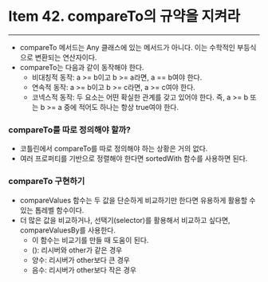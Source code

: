 # Item 42. compareTo의 규약을 지켜라

- - -

* compareTo 메서드는 Any 클래스에 있는 메서드가 아니다. 이는 수학적인 부등식으로 변환되는 연산자이다.
* compareTo는 다음과 같이 동작해야 한다.
  * 비대칭적 동작: a >= b이고 b >= a라면, a == b여야 한다.
  * 연속적 동작: a >= b이고 b >= c라면, a >= c여야 한다.
  * 코넥스적 동작: 두 요소는 어떤 확실한 관계를 갖고 있어야 한다. 즉, a >= b 또는 b >= a 중에 적어도 하나는 항상 true여야 한다.

### compareTo를 따로 정의해야 할까?
* 코틀린에서 compareTo를 따로 정의해야 하는 상황은 거의 없다.
* 여러 프로퍼티를 기반으로 정렬해야 한다면 sortedWith 함수를 사용하면 된다.

### compareTo 구현하기
* compareValues 함수는 두 값을 단순하게 비교하기만 한다면 유용하게 활용할 수 있는 톱레벨 함수이다.
* 더 많은 값을 비교하거나, 선택기(selector)를 활용해서 비교하고 싶다면, compareValuesBy를 사용한다.
  * 이 함수는 비교기를 만들 때 도움이 된다.
  * (): 리시버와 other가 같은 경우
  * 양수: 리시버가 other보다 큰 경우
  * 음수: 리시버가 other보다 작은 경우

